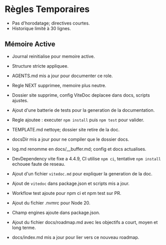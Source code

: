 # Règles Temporaires
- Pas d'horodatage; directives courtes.
- Historique limité à 30 lignes.

## Mémoire Active
- Journal reinitialise pour memoire active.
- Structure stricte appliquee.
- AGENTS.md mis a jour pour documenter ce role.
- Regle NEXT supprimee, memoire plus neutre.

- Dossier site supprime, config ViteDoc deplacee dans docs, scripts ajustes.
- Ajout d'une batterie de tests pour la generation de la documentation.
- Regle ajoutee : executer `npm install` puis `npm test` pour valider.
- TEMPLATE.md nettoye; dossier site retire de la doc.
- docsDir mis a jour pour ne compiler que le dossier docs.
- log.md renomme en docs/__buffer.md; config et docs actualises.
- DevDependency vite fixe a 4.4.9, CI utilise `npm ci`,
  tentative `npm install` echouee faute de reseau.
- Ajout d'un fichier `vitedoc.md` pour expliquer la generation de la doc.
- Ajout de `vitedoc` dans package.json et scripts mis a jour.
- Workflow test ajoute pour npm ci et npm test sur PR.
- Ajout du fichier .nvmrc pour Node 20.
- Champ engines ajoute dans package.json.
- Ajout du fichier docs/roadmap.md avec les objectifs a court, moyen et long terme.
- docs/index.md mis a jour pour lier vers ce nouveau roadmap.
